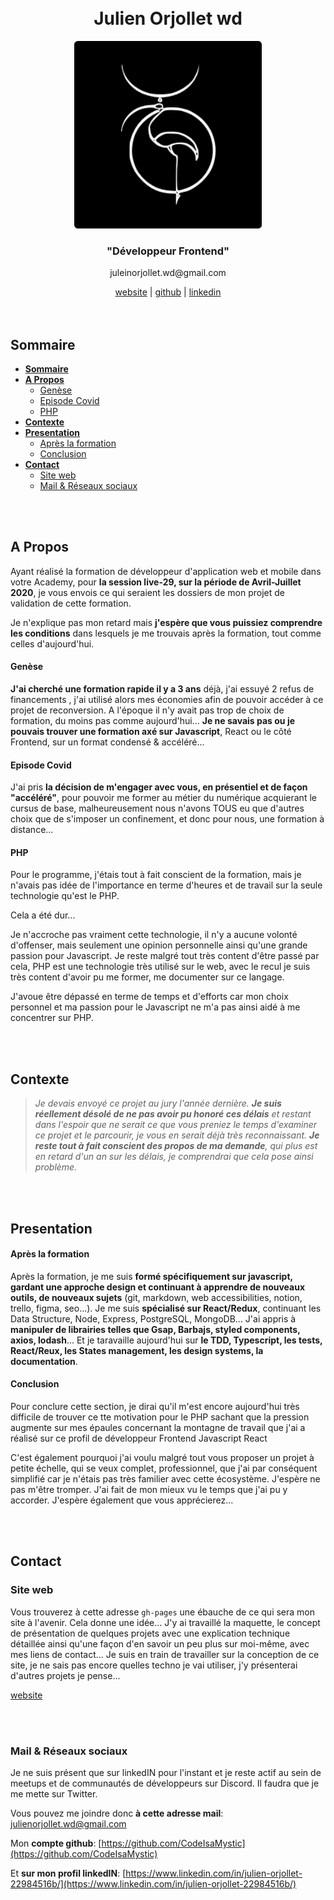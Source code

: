 <div align="center">

  <br>
  <br>
  
<h1>Julien Orjollet wd</h1>

  <img src="./img/favicon-black-260x260.png" width="300">

<h3>
"Développeur Frontend"
</h3>

<p>juleinorjollet.wd@gmail.com</p>

<span>
<a href="">website</a> |  
<a href="https://github.com/CodeIsaMystic">github</a>  |  
<a href="">linkedin</a>
</span>

<br>
<br>
<br>

</div>

## **Sommaire**

- [**Sommaire**](#sommaire)
- [**A Propos**](#a-propos)
    - [Genèse](#genèse)
    - [Episode Covid](#episode-covid)
    - [PHP](#php)
- [**Contexte**](#contexte)
- [**Presentation**](#presentation)
    - [Après la formation](#après-la-formation)
    - [Conclusion](#conclusion)
- [**Contact**](#contact)
  - [Site web](#site-web)
  - [Mail & Réseaux sociaux](#mail--réseaux-sociaux)

<br>
<br>

## **A Propos**

Ayant réalisé la formation de développeur d'application web et mobile dans votre Academy, pour **la session live-29, sur la période de Avril-Juillet 2020**, je vous envois ce qui seraient les dossiers de mon projet de validation de cette formation.

Je n'explique pas mon retard mais **j'espère que vous puissiez comprendre les conditions** dans lesquels je me trouvais après la formation, tout comme celles d'aujourd'hui.

#### Genèse

**J'ai cherché une formation rapide il y a 3 ans** déjà, j'ai essuyé 2 refus de financements , j'ai utilisé alors mes économies afin de pouvoir accéder à ce projet de reconversion. A l'époque il n'y avait pas trop de choix de formation, du moins pas comme aujourd'hui... **Je ne savais pas ou je pouvais trouver une formation axé sur Javascript**, React ou le côté Frontend, sur un format condensé & accéléré...

#### Episode Covid

J'ai pris **la décision de m'engager avec vous, en présentiel et de façon "accéléré"**, pour pouvoir me former au métier du numérique acquierant le cursus de base, malheureusement nous n'avons TOUS eu que d'autres choix que de s'imposer un confinement, et donc pour nous, une formation à distance...

#### PHP

Pour le programme, j'étais tout à fait conscient de la formation, mais je n'avais pas idée de l'importance en terme d'heures et de travail sur la seule technologie qu'est le PHP.

Cela a été dur...

Je n'accroche pas vraiment cette technologie, il n'y a aucune volonté d'offenser, mais seulement une opinion personnelle ainsi qu'une grande passion pour Javascript.
Je reste malgré tout très content d'être passé par cela, PHP est une technologie très utilisé sur le web, avec le recul je suis très content d'avoir pu me former, me documenter sur ce langage.

J'avoue être dépassé en terme de temps et d'efforts car mon choix personnel et ma passion pour le Javascript ne m'a pas ainsi aidé à me concentrer sur PHP.

<br>
<br>

## **Contexte**

> _Je devais envoyé ce projet au jury l'année dernière. **Je suis réellement désolé de ne pas avoir pu honoré ces délais** et restant dans l'espoir que ne serait ce que vous preniez le temps d'examiner ce projet et le parcourir, je vous en serait déjà très reconnaissant.
> **Je reste tout à fait conscient des propos de ma demande**, qui plus est en retard d'un an sur les délais, je comprendrai que cela pose ainsi problème._

<br>
<br>

## **Presentation**

#### Après la formation

Après la formation, je me suis **formé spécifiquement sur javascript, gardant une approche design et continuant à apprendre de nouveaux outils, de nouveaux sujets** (git, markdown, web accessibilities, notion, trello, figma, seo...).
Je me suis **spécialisé sur React/Redux**, continuant les Data Structure, Node, Express, PostgreSQL, MongoDB...
J'ai appris à **manipuler de librairies telles que Gsap, Barbajs, styled components, axios, lodash**...
Et je taravaille aujourd'hui sur **le TDD, Typescript, les tests, React/Reux, les States management, les design systems, la documentation**.

#### Conclusion

Pour conclure cette section, je dirai qu'il m'est encore aujourd'hui très difficile de trouver ce tte motivation pour le PHP sachant que la pression augmente sur mes épaules concernant la montagne de travail que j'ai a réalisé sur ce profil de développeur Frontend Javascript React

C'est également pourquoi j'ai voulu malgré tout vous proposer un projet à petite échelle, qui se veux complet, professionnel, que j'ai par conséquent simplifié car je n'étais pas très familier avec cette écosystème. J'espère ne pas m'être tromper. J'ai fait de mon mieux vu le temps que j'ai pu y accorder. J'espère également que vous apprécierez...

<br>
<br>

## **Contact**

### Site web

Vous trouverez à cette adresse `gh-pages` une ébauche de ce qui sera mon site à l'avenir. Cela donne une idée...
J'y ai travaillé la maquette, le concept de présentation de quelques projets avec une explication technique détaillée ainsi qu'une façon d'en savoir un peu plus sur moi-même, avec mes liens de contact...
Je suis en train de travailler sur la conception de ce site, je ne sais pas encore quelles techno je vai utiliser, j'y présenterai d'autres projets je pense...

[website](https://codeisamystic.github.io/semplice-clone-portfolio/)

<br>
<br>

### Mail & Réseaux sociaux

Je ne suis présent que sur linkedIN pour l'instant et je reste actif au sein de meetups et de communautés de développeurs sur Discord.
Il faudra que je me mette sur Twitter.

Vous pouvez me joindre donc **à cette adresse mail**:
[julienorjollet.wd@gmail.com](julienorjollet.wd@gmail.com)

Mon **compte github**:
[https://github.com/CodeIsaMystic](https://github.com/CodeIsaMystic)

Et **sur mon profil linkedIN**:
[https://www.linkedin.com/in/julien-orjollet-22984516b/](https://www.linkedin.com/in/julien-orjollet-22984516b/)

<br>
<br>
